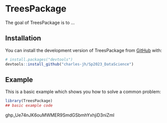 
# TreesPackage

<!-- badges: start -->
<!-- badges: end -->

The goal of TreesPackage is to ...

## Installation

You can install the development version of TreesPackage from [GitHub](https://github.com/) with:

``` r
# install.packages("devtools")
devtools::install_github("charles-jh/Sp2023_DataScience")
```

## Example

This is a basic example which shows you how to solve a common problem:

``` r
library(TreesPackage)
## basic example code
```

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
